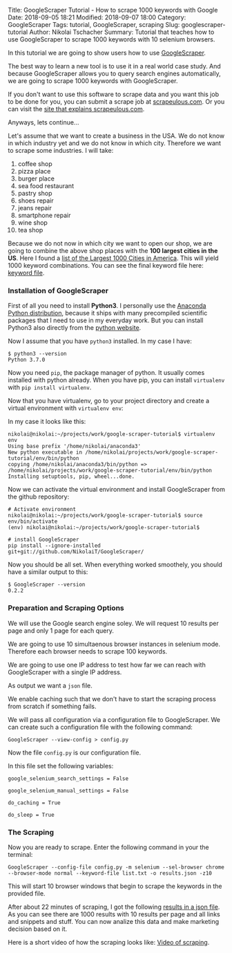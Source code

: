 Title: GoogleScraper Tutorial - How to scrape 1000 keywords with Google
Date: 2018-09-05 18:21
Modified: 2018-09-07 18:00
Category: GoogleScraper
Tags: tutorial, GoogleScraper, scraping
Slug: googlescraper-tutorial
Author: Nikolai Tschacher
Summary: Tutorial that teaches how to use GoogleScraper to scrape 1000 keywords with 10 selenium browsers.

In this tutorial we are going to show users how to use [GoogleScraper](https://github.com/NikolaiT/GoogleScraper).

The best way to learn a new tool is to use it in a real world case study. And because GoogleScraper allows you to
query search engines automatically, we are going to scrape 1000 keywords with GoogleScraper.

If you don't want to use this software to scrape data and you want this job to be done for you, you can submit a scrape job
at [scrapeulous.com](https://scrapeulous.com/). Or you can visit the [site that explains scrapeulous.com]({filename}/pages/scrapeulous.md).

Anyways, lets continue...

Let's assume that we want to create a business in the USA. We do not know in which industry yet and we do not know in which
city. Therefore we want to scrape some industries. I will take:

1. coffee shop
2. pizza place
3. burger place
4. sea food restaurant
5. pastry shop
6. shoes repair
7. jeans repair
8. smartphone repair
9. wine shop
10. tea shop

Because we do not now in which city we want to open our shop, we are going to combine the above shop places with the **100 largest cities in the US**. Here I found a [list of the Largest 1000 Cities in America](https://gist.github.com/Miserlou/11500b2345d3fe850c92). This will yield 1000 keyword combinations. You can see the final keyword file here: [keyword file](/data/list.txt).


### Installation of GoogleScraper

First of all you need to install **Python3**. I personally use the [Anaconda Python distribution](https://www.anaconda.com/download/), because it ships with many precompiled scientific packages that I need to use in my everyday work. But you can install Python3 also directly from the [python website](https://www.python.org/downloads/).

Now I assume that you have `python3` installed. In my case I have:

```
$ python3 --version
Python 3.7.0
```

Now you need `pip`, the package manager of python. It usually comes installed with python already. When you have pip, you can install
`virtualenv` with `pip install virtualenv`.

Now that you have virtualenv, go to your project directory and create a virtual environment with `virtualenv env`:

In my case it looks like this:
```
nikolai@nikolai:~/projects/work/google-scraper-tutorial$ virtualenv env
Using base prefix '/home/nikolai/anaconda3'
New python executable in /home/nikolai/projects/work/google-scraper-tutorial/env/bin/python
copying /home/nikolai/anaconda3/bin/python => /home/nikolai/projects/work/google-scraper-tutorial/env/bin/python
Installing setuptools, pip, wheel...done.
```

Now we can activate the virtual environment and install GoogleScraper from the github repository:

```
# Activate environment
nikolai@nikolai:~/projects/work/google-scraper-tutorial$ source env/bin/activate
(env) nikolai@nikolai:~/projects/work/google-scraper-tutorial$

# install GoogleScraper
pip install --ignore-installed git+git://github.com/NikolaiT/GoogleScraper/
```

Now you should be all set. When everything worked smoothely, you should have a similar output to this:

```
$ GoogleScraper --version
0.2.2
```

### Preparation and Scraping Options

We will use the Google search engine soley. We will request 10 results per page and only 1 page for each query.

We are going to use 10 simultaenous browser instances in selenium mode. Therefore each browser needs to scrape 100 keywords.

We are going to use one IP address to test how far we can reach with GoogleScraper with a single IP address.

As output we want a `json` file.

We enable caching such that we don't have to start the scraping process from scratch if something fails.

We will pass all configuration via a configuration file to GoogleScraper. We can create such a configuration file
with the following command:

```
GoogleScraper --view-config > config.py
```

Now the file `config.py` is our configuration file.

In this file set the following variables:

```
google_selenium_search_settings = False

google_selenium_manual_settings = False

do_caching = True

do_sleep = True
```

### The Scraping

Now you are ready to scrape. Enter the following command in your the terminal:

```
GoogleScraper --config-file config.py -m selenium --sel-browser chrome --browser-mode normal --keyword-file list.txt -o results.json -z10
```

This will start 10 browser windows that begin to scrape the keywords in the provided file.

After about 22 minutes of scraping, I got the following [results in a json file](/data/results.json).
As you can see there are 1000 results with 10 results per page and all links and snippets and stuff. You can now
analize this data and make marketing decision based on it.

Here is a short video of how the scraping looks like: [Video of scraping](/data/video-scraping.gif).
